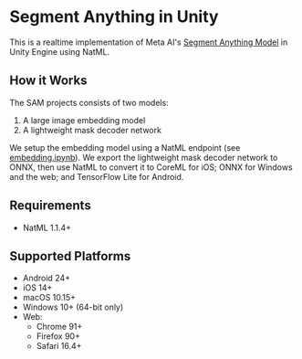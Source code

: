 # Segment Anything in Unity
This is a realtime implementation of Meta AI's [Segment Anything Model](https://ai.facebook.com/blog/segment-anything-foundation-model-image-segmentation) in Unity Engine using NatML.

## How it Works
The SAM projects consists of two models:
1. A large image embedding model
2. A lightweight mask decoder network

We setup the embedding model using a NatML endpoint (see [embedding.ipynb](Endpoints/embedding.ipynb)). We export the lightweight mask decoder network to ONNX, then use NatML to convert it to CoreML for iOS; ONNX for Windows and the web; and TensorFlow Lite for Android.

## Requirements
- NatML 1.1.4+

## Supported Platforms
- Android 24+
- iOS 14+
- macOS 10.15+
- Windows 10+ (64-bit only)
- Web:
    - Chrome 91+
    - Firefox 90+
    - Safari 16.4+